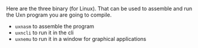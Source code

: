 Here are the three binary (for Linux).
That can be used to assemble and run the Uxn program you are going to compile.

- `uxnasm` to assemble the program
- `uxncli` to run it in the cli
- `uxnemu` to run it in a window for graphical applications
